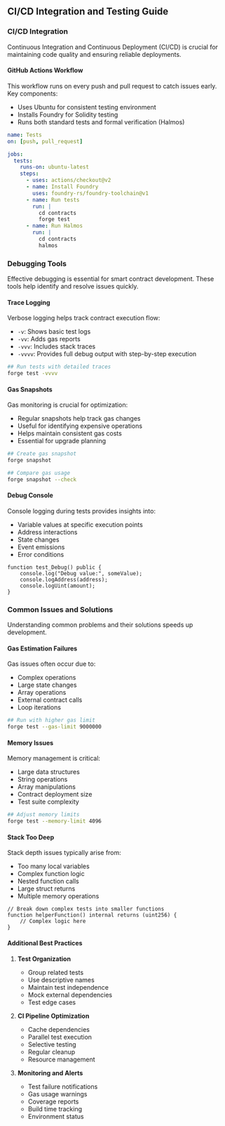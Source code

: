 ## CI/CD Integration and Testing Guide

### CI/CD Integration
Continuous Integration and Continuous Deployment (CI/CD) is crucial for maintaining code quality and ensuring reliable deployments.

#### GitHub Actions Workflow
This workflow runs on every push and pull request to catch issues early. Key components:
- Uses Ubuntu for consistent testing environment
- Installs Foundry for Solidity testing
- Runs both standard tests and formal verification (Halmos)

```yaml
name: Tests
on: [push, pull_request]

jobs:
  tests:
    runs-on: ubuntu-latest
    steps:
      - uses: actions/checkout@v2
      - name: Install Foundry
        uses: foundry-rs/foundry-toolchain@v1
      - name: Run tests
        run: |
          cd contracts
          forge test
      - name: Run Halmos
        run: |
          cd contracts
          halmos
```

### Debugging Tools
Effective debugging is essential for smart contract development. These tools help identify and resolve issues quickly.

#### Trace Logging
Verbose logging helps track contract execution flow:
- `-v`: Shows basic test logs
- `-vv`: Adds gas reports
- `-vvv`: Includes stack traces
- `-vvvv`: Provides full debug output with step-by-step execution

```bash
## Run tests with detailed traces
forge test -vvvv
```

#### Gas Snapshots
Gas monitoring is crucial for optimization:
- Regular snapshots help track gas changes
- Useful for identifying expensive operations
- Helps maintain consistent gas costs
- Essential for upgrade planning

```bash
## Create gas snapshot
forge snapshot

## Compare gas usage
forge snapshot --check
```

#### Debug Console
Console logging during tests provides insights into:
- Variable values at specific execution points
- Address interactions
- State changes
- Event emissions
- Error conditions

```solidity
function test_Debug() public {
    console.log("Debug value:", someValue);
    console.logAddress(address);
    console.logUint(amount);
}
```

### Common Issues and Solutions
Understanding common problems and their solutions speeds up development.

#### Gas Estimation Failures
Gas issues often occur due to:
- Complex operations
- Large state changes
- Array operations
- External contract calls
- Loop iterations

```bash
## Run with higher gas limit
forge test --gas-limit 9000000
```

#### Memory Issues
Memory management is critical:
- Large data structures
- String operations
- Array manipulations
- Contract deployment size
- Test suite complexity

```bash
## Adjust memory limits
forge test --memory-limit 4096
```

#### Stack Too Deep
Stack depth issues typically arise from:
- Too many local variables
- Complex function logic
- Nested function calls
- Large struct returns
- Multiple memory operations

```solidity
// Break down complex tests into smaller functions
function helperFunction() internal returns (uint256) {
    // Complex logic here
}
```

#### Additional Best Practices

1. **Test Organization**
   - Group related tests
   - Use descriptive names
   - Maintain test independence
   - Mock external dependencies
   - Test edge cases

2. **CI Pipeline Optimization**
   - Cache dependencies
   - Parallel test execution
   - Selective testing
   - Regular cleanup
   - Resource management

3. **Monitoring and Alerts**
   - Test failure notifications
   - Gas usage warnings
   - Coverage reports
   - Build time tracking
   - Environment status